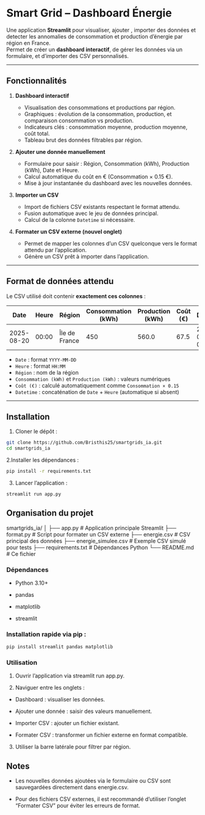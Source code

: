 # Smart Grid – Dashboard Énergie

Une application **Streamlit** pour visualiser, ajouter , importer des données et detecter les annomalies de consommation et production d’énergie par région en France.  
Permet de créer un **dashboard interactif**, de gérer les données via un formulaire, et d’importer des CSV personnalisés.

---

## Fonctionnalités

1. **Dashboard interactif**  
   - Visualisation des consommations et productions par région.  
   - Graphiques : évolution de la consommation, production, et comparaison consommation vs production.  
   - Indicateurs clés : consommation moyenne, production moyenne, coût total.  
   - Tableau brut des données filtrables par région.

2. **Ajouter une donnée manuellement**  
   - Formulaire pour saisir : Région, Consommation (kWh), Production (kWh), Date et Heure.  
   - Calcul automatique du coût en € (Consommation × 0.15 €).  
   - Mise à jour instantanée du dashboard avec les nouvelles données.

3. **Importer un CSV**  
   - Import de fichiers CSV existants respectant le format attendu.  
   - Fusion automatique avec le jeu de données principal.  
   - Calcul de la colonne `Datetime` si nécessaire.

4. **Formater un CSV externe (nouvel onglet)**  
   - Permet de mapper les colonnes d’un CSV quelconque vers le format attendu par l’application.  
   - Génère un CSV prêt à importer dans l’application.

---

## Format de données attendu

Le CSV utilisé doit contenir **exactement ces colonnes** :

| Date       | Heure | Région           | Consommation (kWh) | Production (kWh) | Coût (€) | Datetime             |
| ---------- | ----- | ---------------- | ----------------- | ---------------- | -------- | ------------------- |
| 2025-08-20 | 00:00 | Île de France    | 450               | 560.0            | 67.5     | 2025-08-20 00:00    |

- `Date` : format `YYYY-MM-DD`  
- `Heure` : format `HH:MM`  
- `Région` : nom de la région  
- `Consommation (kWh)` et `Production (kWh)` : valeurs numériques  
- `Coût (€)` : calculé automatiquement comme `Consommation × 0.15`  
- `Datetime` : concaténation de `Date` + `Heure` (automatique si absent)

---

## Installation

1. Cloner le dépôt :  
```bash
git clone https://github.com/Bristhis25/smartgrids_ia.git
cd smartgrids_ia
```

2.Installer les dépendances :
```bash
pip install -r requirements.txt
```

3. Lancer l’application :
```bash
streamlit run app.py
```
## Organisation du projet

smartgrids_ia/
│
├── app.py             # Application principale Streamlit
├── format.py          # Script pour formater un CSV externe
├── energie.csv        # CSV principal des données
├── energie_simulee.csv # Exemple CSV simulé pour tests
├── requirements.txt   # Dépendances Python
└── README.md          # Ce fichier

### Dépendances

- Python 3.10+

- pandas

- matplotlib

- streamlit

### Installation rapide via pip :

```bash
pip install streamlit pandas matplotlib
```

### Utilisation

1. Ouvrir l’application via streamlit run app.py.

2. Naviguer entre les onglets :

  - Dashboard : visualiser les données.

  - Ajouter une donnée : saisir des valeurs manuellement.

  - Importer CSV : ajouter un fichier existant.

  - Formater CSV : transformer un fichier externe en format compatible.

3. Utiliser la barre latérale pour filtrer par région.

## Notes

- Les nouvelles données ajoutées via le formulaire ou CSV sont sauvegardées directement dans energie.csv.

- Pour des fichiers CSV externes, il est recommandé d’utiliser l’onglet “Formater CSV” pour éviter les erreurs de format.